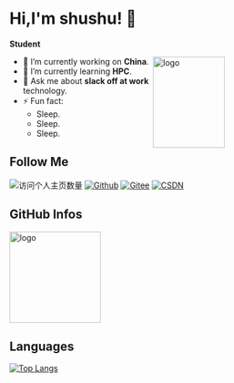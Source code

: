 <!--
**NotHaozi/NotHaozi** is a ✨ _special_ ✨ repository because its `README.md` (this file) appears on your GitHub profile.

Here are some ideas to get you started:

- 🔭 I’m currently working on ...
- 🌱 I’m currently learning ...
- 👯 I’m looking to collaborate on ...
- 🤔 I’m looking for help with ...
- 💬 Ask me about ...
- 📫 How to reach me: ...
- 😄 Pronouns: ...
- ⚡ Fun fact: ...

-->

# Hi,I'm shushu! 👋
**Student**

<img src="https://github-readme-stats.vercel.app/api?username=NotHaozi&show_icons=true&count_private=true&theme=vue" alt="logo" height="160" align="right" width="50%" />

- 🔭 I’m currently working on **China**.
- 🌱 I’m currently learning **HPC**.
- 💬 Ask me about **slack off at work** technology.
- ⚡ Fun fact: 
  - Sleep.
  - Sleep.
  - Sleep.

## Follow Me
![访问个人主页数量](https://komarev.com/ghpvc/?username=NotHaozi&color=green)
[![Github](https://img.shields.io/github/followers/NotHaozi?label=Github&style=social)](https://github.com/NotHaozi)
[![Gitee](https://img.shields.io/badge/-码云-EA4335?style=flat-square&logo=Gitee&logoColor=white)](https://gitee.com/zhangmh666)
[![CSDN](https://img.shields.io/badge/-CSDN-c14438?style=flat-square&logo=C&logoColor=white)](https://blog.csdn.net/qq_43272349?spm=1010.2135.3001.5343)

## GitHub Infos
<img src="https://github-profile-trophy.vercel.app/?username=NotHaozi&theme=flat&column=8" alt="logo" height="160" align="center" style="margin: auto;" />

## Languages
[![Top Langs](https://github-readme-stats.vercel.app/api/top-langs/?username=NotHaozi&langs_count=5)](https://github.com/anuraghazra/github-readme-stats)